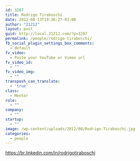 ```yaml
---
id: 3287
title: Rodrigo Tiraboschi
date: 2012-08-13T19:36:27-03:00
author: "21212"
layout: post
guid: http://local.21212.com/?p=3287
permalink: /people/rodrigo-tiraboschi/
fb_social_plugin_settings_box_comments:
  - default
fv_video:
  - Paste your YouTube or Vimeo url
fv_video_id:
  - ""
fv_video_img:
  - ""
transposh_can_translate:
  - 'true'
class:
  - Mentor
role:
  - ""
company:
  - ""
startup:
  - ""
image: /wp-content/uploads/2012/08/Rodrigo-Tiraboschi.jpg
categories:
  - people
---
```

https://br.linkedin.com/in/rodrigotiraboschi